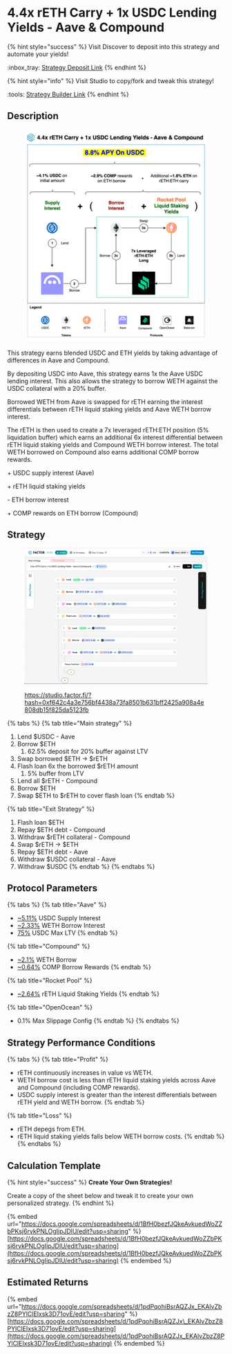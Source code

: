 # 4.4x rETH Carry + 1x USDC Lending Yields - Aave & Compound

{% hint style="success" %}
Visit Discover to deposit into this strategy and automate your yields!

:inbox\_tray: [Strategy Deposit Link](https://pro.factor.fi/strategies/0xf144C112Fd6Eb5a0C00ddAf0708B52420CB7a372)
{% endhint %}

{% hint style="info" %}
Visit Studio to copy/fork and tweak this strategy!

:tools: [Strategy Builder Link](https://studio.factor.fi/?hash=0xf642c4a3e756bf4438a73fa8501b631bff2425a908a4e808db15f825da5123fb)
{% endhint %}

## Description

<figure><img src="../../../../.gitbook/assets/4.4x rETH Carry + 1x USDC Lending.jpg" alt=""><figcaption></figcaption></figure>

This strategy earns blended USDC and ETH yields by taking advantage of differences in Aave and Compound.

By depositing USDC into Aave, this strategy earns 1x the Aave USDC lending interest. This also allows the strategy to borrow WETH against the USDC collateral with a 20% buffer.&#x20;

Borrowed WETH from Aave is swapped for rETH earning the interest differentials between rETH liquid staking yields and Aave WETH borrow interest.

The rETH is then used to create a 7x leveraged rETH:ETH position (5% liquidation buffer) which earns an additional 6x interest differential between rETH liquid staking yields and Compound WETH borrow interest. The total WETH borrowed on Compound also earns additional COMP borrow rewards.

\+ USDC supply interest (Aave)

\+ rETH liquid staking yields

\- ETH borrow interest

\+ COMP rewards on ETH borrow (Compound)

## Strategy

<figure><img src="../../../../.gitbook/assets/image (1) (1).png" alt=""><figcaption><p><a href="https://studio.factor.fi/?hash=0xf642c4a3e756bf4438a73fa8501b631bff2425a908a4e808db15f825da5123fb">https://studio.factor.fi/?hash=0xf642c4a3e756bf4438a73fa8501b631bff2425a908a4e808db15f825da5123fb</a></p></figcaption></figure>

{% tabs %}
{% tab title="Main strategy" %}
1. Lend $USDC - Aave
2. Borrow $ETH
   1. 62.5% deposit for 20% buffer against LTV
3. Swap borrowed $ETH → $rETH
4. Flash loan 6x the borrowed $rETH amount
   1. 5% buffer from LTV
5. Lend all $rETH - Compound
6. Borrow $ETH&#x20;
7. Swap $ETH to $rETH to cover flash loan
{% endtab %}

{% tab title="Exit Strategy" %}
1. Flash loan $ETH
2. Repay $ETH debt - Compound
3. Withdraw $rETH collateral - Compound
4. Swap $rETH → $ETH
5. Repay $ETH debt - Aave
6. Withdraw $USDC collateral - Aave
7. Withdraw $USDC
{% endtab %}
{% endtabs %}

## Protocol Parameters

{% tabs %}
{% tab title="Aave" %}
* [\~5.11%](https://app.aave.com/reserve-overview/?underlyingAsset=0xaf88d065e77c8cc2239327c5edb3a432268e5831\&marketName=proto_arbitrum_v3) USDC Supply Interest
* [\~2.33%](https://app.aave.com/reserve-overview/?underlyingAsset=0x82af49447d8a07e3bd95bd0d56f35241523fbab1\&marketName=proto_arbitrum_v3) WETH Borrow Interest
* [75%](https://app.aave.com/reserve-overview/?underlyingAsset=0xaf88d065e77c8cc2239327c5edb3a432268e5831\&marketName=proto_arbitrum_v3) USDC Max LTV
{% endtab %}

{% tab title="Compound" %}
* [\~2.1%](https://app.compound.finance/markets/weth-arb) WETH Borrow
* [\~0.64%](https://app.compound.finance/markets/weth-arb) COMP Borrow Rewards
{% endtab %}

{% tab title="Rocket Pool" %}
* [\~2.64%](https://rocketpool.net/) rETH Liquid Staking Yields
{% endtab %}

{% tab title="OpenOcean" %}
* 0.1% Max Slippage Config
{% endtab %}
{% endtabs %}

## Strategy Performance Conditions

{% tabs %}
{% tab title="Profit" %}
* rETH continuously increases in value vs WETH.
* WETH borrow cost is less than rETH liquid staking yields across Aave and Compound (including COMP rewards).
* USDC supply interest is greater than the interest differentials between rETH yield and WETH borrow.
{% endtab %}

{% tab title="Loss" %}
* rETH depegs from ETH.
* rETH liquid staking yields falls below WETH borrow costs.
{% endtab %}
{% endtabs %}

## Calculation Template

{% hint style="success" %}
**Create Your Own Strategies!**

Create a copy of the sheet below and tweak it to create your own personalized strategy.
{% endhint %}

{% embed url="https://docs.google.com/spreadsheets/d/1BfH0bezfJQkeAvkuedWoZZbPKsj6rvkPNLOgIipJDlU/edit?usp=sharing" %}
[https://docs.google.com/spreadsheets/d/1BfH0bezfJQkeAvkuedWoZZbPKsj6rvkPNLOgIipJDlU/edit?usp=sharing](https://docs.google.com/spreadsheets/d/1BfH0bezfJQkeAvkuedWoZZbPKsj6rvkPNLOgIipJDlU/edit?usp=sharing)
{% endembed %}

## Estimated Returns

{% embed url="https://docs.google.com/spreadsheets/d/1pdPqohiBsrAQZJx_EKAlvZbzZ8PYlClEIxsk3D71ovE/edit?usp=sharing" %}
[https://docs.google.com/spreadsheets/d/1pdPqohiBsrAQZJx\_EKAlvZbzZ8PYlClEIxsk3D71ovE/edit?usp=sharing](https://docs.google.com/spreadsheets/d/1pdPqohiBsrAQZJx_EKAlvZbzZ8PYlClEIxsk3D71ovE/edit?usp=sharing)
{% endembed %}
